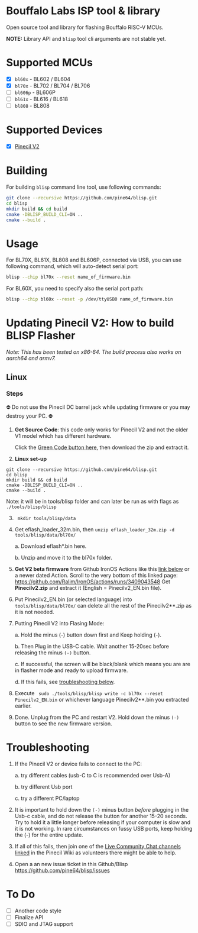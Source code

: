# Bouffalo Labs ISP tool & library

Open source tool and library for flashing Bouffalo RISC-V MCUs.

**NOTE:** Library API and `blisp` tool cli arguments are not stable yet.

# Supported MCUs

- [X] `bl60x` - BL602 / BL604
- [X] `bl70x` - BL702 / BL704 / BL706 
- [ ] `bl606p` - BL606P
- [ ] `bl61x` - BL616 / BL618
- [ ] `bl808` - BL808

# Supported Devices
- [X] [Pinecil V2](https://wiki.pine64.org/wiki/Pinecil)

# Building
For building `blisp` command line tool, use following commands:

```bash
git clone --recursive https://github.com/pine64/blisp.git
cd blisp
mkdir build && cd build
cmake -DBLISP_BUILD_CLI=ON ..
cmake --build .
```

# Usage

For BL70X, BL61X, BL808 and BL606P, connected via USB, you can use following command, which will auto-detect serial port:

```bash
blisp --chip bl70x --reset name_of_firmware.bin
```

For BL60X, you need to specify also the serial port path:

```bash
blisp --chip bl60x --reset -p /dev/ttyUSB0 name_of_firmware.bin
```

# Updating Pinecil V2: How to build BLISP Flasher

_Note: This has been tested on x86-64. The build process also works on aarch64 and armv7._
## Linux

### Steps

⛔ Do not use the Pinecil DC barrel jack while updating firmware or you may destroy your PC. ⛔

1. **Get Source Code**: this code only works for Pinecil V2 and not the older V1 model which has different hardware.

   Click the [Green Code button here](https://github.com/pine64/blisp), then download the zip and extract it. 

2. **Linux set-up**
```
git clone --recursive https://github.com/pine64/blisp.git
cd blisp
mkdir build && cd build
cmake -DBLISP_BUILD_CLI=ON ..
cmake --build .
```
  Note: it will be in tools/blisp folder and can later be run as with flags as ` ./tools/blisp/blisp`

3. ` mkdir tools/blisp/data`

4. Get eflash_loader_32m.bin, then `unzip eflash_loader_32m.zip -d tools/blisp/data/bl70x/`
   
   a. Download eflash*.bin here.
   
   b. Unzip and move it to the bl70x folder.

5. **Get V2 beta firmware** from Github IronOS Actions like this [link below](https://github.com/Ralim/IronOS/actions/runs/3409043548) or a newer dated Action.
Scroll to the very bottom of this linked page: https://github.com/Ralim/IronOS/actions/runs/3409043548
Get **Pinecilv2.zip** and extract it (English =  Pinecilv2_EN.bin file).

6.  Put Pinecilv2_EN.bin (or selected language) into `tools/blisp/data/bl70x/`
can delete all the rest of the Pinecilv2**.zip as it is not needed.

7. Putting Pinecil V2 into Flasing Mode:

      a. Hold the minus (-) button down first and Keep holding (-).
      
      b. Then Plug in the USB-C cable. Wait another 15-20sec before releasing the minus `(-)` button.
      
      c. If successful, the screen will be black/blank which means you are are in flasher mode and ready to upload firmware.
      
      d. If this fails, see [troubleshooting below](https://github.com/blisp/blob/master/README.md#troubleshooting).

8. Execute ` sudo ./tools/blisp/blisp write -c bl70x --reset Pinecilv2_EN.bin`
or whichever language Pinecilv2**.bin you extracted earlier.

9. Done. Unplug from the PC and restart V2. Hold down the minus `(-)` button to see the new firmware version.

# Troubleshooting
1. If the Pinecil V2 or device fails to connect to the PC:

    a. try different cables (usb-C to C is recommended over Usb-A)
    
    b. try different Usb port
    
    c. try a different PC/laptop
    
2. It is important to hold down the `(-)` minus button _before_ plugging in the Usb-c cable, and do not release the button for another 15-20 seconds. Try to hold it a little longer before releasing if your computer is slow and it is not working. In rare circumstances on fussy USB ports, keep holding the (-) for the entire update.

3. If all of this fails, then join one of the [Live Community Chat channels linked](https://wiki.pine64.org/wiki/Pinecil#Community_links) in the Pinecil Wiki as volunteers there might be able to help.

4. Open a an new issue ticket in this Github/Blisp https://github.com/pine64/blisp/issues


# To Do

- [ ] Another code style
- [ ] Finalize API
- [ ] SDIO and JTAG support
